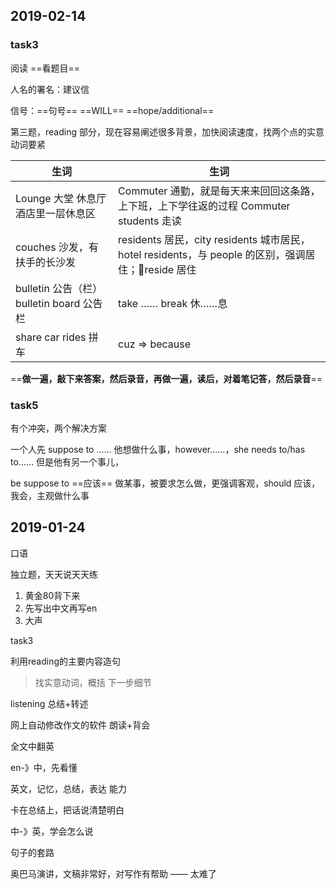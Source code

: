 ## 2019-02-14

### task3

阅读 ==看题目==

人名的署名：建议信

信号：==句号== ==WILL== ==hope/additional==

第三题，reading 部分，现在容易阐述很多背景，加快阅读速度，找两个点的实意动词要紧

生词 | 生词
------------ | -------------
Lounge 大堂 休息厅 酒店里一层休息区 | Commuter 通勤，就是每天来来回回这条路，上下班，上下学往返的过程 Commuter students 走读
couches 沙发，有扶手的长沙发 | residents 居民，city residents 城市居民，hotel residents，与 people 的区别，强调居住；reside 居住
bulletin 公告（栏） bulletin board 公告栏 | take …… break 休……息
share car rides 拼车 | cuz => because

==**做一遍，敲下来答案，然后录音，再做一遍，读后，对着笔记答，然后录音**==

### task5

有个冲突，两个解决方案

一个人先 suppose to …… 他想做什么事，however……，she needs to/has to…… 但是他有另一个事儿，

be suppose to ==应该== 做某事，被要求怎么做，更强调客观，should 应该，我会，主观做什么事

## 2019-01-24

口语

独立题，天天说天天练

1. 黄金80背下来
2. 先写出中文再写en
3. 大声

task3

利用reading的主要内容造句
> 找实意动词，概括
> 下一步细节

listening 总结+转述

网上自动修改作文的软件
朗读+背会

全文中翻英

en-》中，先看懂

英文，记忆，总结，表达 能力

卡在总结上，把话说清楚明白

中-》英，学会怎么说

句子的套路

奥巴马演讲，文稿非常好，对写作有帮助 —— 太难了

